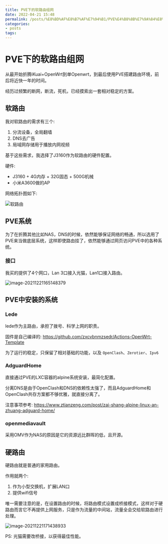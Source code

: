 ```yaml
---
title: PVE下的软路由组网
date: 2022-04-21 15:48
permalink: /posts/%E8%BD%AF%E8%B7%AF%E7%94%B1/PVE%E4%B8%8B%E7%9A%84%E8%BD%AF%E8%B7%AF%E7%94%B1%E7%BB%84%E7%BD%91
categories:
- posts
tags: 
---
```

# PVE下的软路由组网

从最开始折腾iKuai+OpenWrt到单Openwrt，到最后使用PVE搭建路由环境，前后将近快一年的时间。

经历过频繁的断网，断流，死机，已经摸索出一套相对稳定的方案。

## 软路由

我对软路由的需求有三个:

1. 分流设备，全局翻墙
2. DNS去广告
3. 局域网存储用于播放内网视频

基于这些需求，我选择了J3160作为软路由的硬件配置。

硬件:

+ J3160 + 4G内存 + 32G固态 + 500G机械
+ 小米A3600做的AP

网络拓扑图如下:

![软路由](http://image.ztianzeng.com/uPic/%E8%BD%AF%E8%B7%AF%E7%94%B1.png)

## PVE系统

为了在折腾其他比如NAS，DNS的时候，依然能够保证网络的畅通，所以选用了PVE来当做底层系统，这样即使路由挂了，依然能够通过网页访问PVE中的各种系统。

### 接口

我买的提供了4个网口，Lan 3口接入光猫，Lan1口接入路由。

![image-20211221165148379](http://image.ztianzeng.com/uPic/image-20211221165148379.png)

## PVE中安装的系统

### Lede

lede作为主路由，承担了拨号、科学上网的职责。

固件是自己编译的:  https://github.com/zxcvbnmzsedr/Actions-OpenWrt-Template

为了运行的稳定，只保留了相对基础的功能，以及 `OpenClash`、`Zerotier`、`Ipv6`

### AdguardHome

直接通过PVE的LXC容器的alpine系统安装，最简化配置。

分离DNS是由于OpenClash和DNS的依赖性太强了，而且AdguardHome和OpenClash共存方案都不够优雅，就直接分离了。

注意事项参考: https://www.ztianzeng.com/post/zai-shang-alpine-linux-an-zhuang-adguard-home/

### openmediavault

采用OMV作为NAS的原因是它的资源远比群晖的低，且开源。

## 硬路由

硬路由就是普通的家用路由。

作用就两个:

1. 作为小型交换机，扩展LAN口
2. 提供wifi信号

唯一需要注意的是，在设置路由的时候，将路由模式设置成桥接模式，这样对于硬路由而言它不再提供上网服务，只是作为流量的中间站，流量全会交给软路由进行处理。

![image-20211221171438933](http://image.ztianzeng.com/uPic/image-20211221171438933.png)

PS: 光猫需要改桥接，以获得最佳性能。
